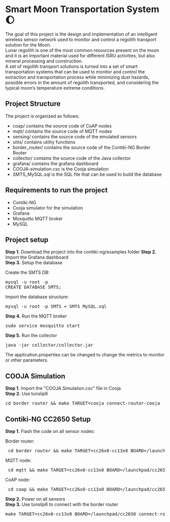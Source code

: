 # Smart Moon Transportation System :moon:
The goal of this project is the design and implementation of an intelligent wireless
sensor network used to monitor and control a regolith transport solution for the Moon.
<br>
Lunar regolith is one of the most common resources present on the moon and it is
an important material used for different ISRU activities, but also mineral processing
and construction.
<br>
A set of regolith transport solutions is turned into a set of smart transportation systems
that can be used to monitor and control the extraction and transportation process
while minimizing dust hazards, possible errors in the amount of regolith transported,
and considering the typical moon’s temperature extreme conditions.

## Project Structure
The project is organized as follows:
- coap/ contains the source code of CoAP nodes
- mqtt/ contains the source code of MQTT nodes
- sensing/ contains the source code of the emulated sensors
- utils/ contains utility functions
- border_router/ contains the source code of the Contiki-NG Border Router
- collector/ contains the source code of the Java collector
- grafana/ contains the grafana dashboard
- COOJA-simulation.csc is the Cooja simulation
- SMTS_MySQL.sql is the SQL file that can be used to build the database

## Requirements to run the project
- Contiki-NG
- Cooja simulator for the simulation
- Grafana
- Mosquitto MQTT broker
- MySQL

## Project setup
<b>Step 1.</b> Download the project into the contiki-ng/examples folder
<b>Step 2.</b> Import the Grafana dashboard<br/>
<b>Step 3.</b> Setup the database <br/>

Create the SMTS DB:
<pre>
mysql -u root -p
CREATE DATABASE SMTS;
</pre>
Import the database structure:
<pre>
mysql -u root -p SMTS < SMTS_MySQL.sql
</pre>
<b>Step 4.</b> Run the MQTT broker
<pre>
sudo service mosquitto start
</pre>
<b>Step 5.</b> Run the collector
<br/>
<pre>
java -jar collector/collector.jar
</pre>
The application.properties can be changed to change the metrics to monitor or other parameters.

## COOJA Simulation
<b>Step 1.</b> Import the "COOJA Simulation.csc" file in Cooja<br/>
<b>Step 2.</b> Use tunslip6 
<pre>
cd border_router && make TARGET=cooja connect-router-cooja
</pre>

## Contiki-NG CC2650 Setup
<b>Step 1.</b> Flash the code on all sensor nodes:<br/>

Border router:
<pre>
 cd border_router && make TARGET=cc26x0-cc13x0 BOARD=/launchpad/cc2650 border_router
</pre>

MQTT node:
<pre>
 cd mqtt && make TARGET=cc26x0-cc13x0 BOARD=/launchpad/cc2650 mqtt-sensor
</pre>

CoAP node:
<pre>
 cd coap && make TARGET=cc26x0-cc13x0 BOARD=/launchpad/cc2650 coap-sensor
</pre>
<b>Step 2.</b> Power on all sensors <br>
<b>Step 3.</b> Use tunslip6 to connect with the border router 
<pre>
make TARGET=cc26x0-cc13x0 BOARD=/launchpad/cc2650 connect-router PORT=/dev/ttyACM0
</pre>